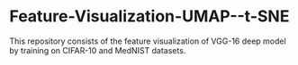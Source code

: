# Feature-Visualization-UMAP--t-SNE
This repository consists of the feature visualization of VGG-16 deep model by training on CIFAR-10 and MedNIST datasets.  
